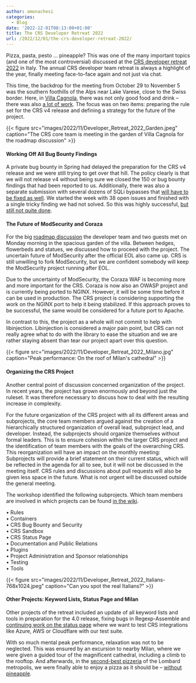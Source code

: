 ```yaml
---
author: amonachesi
categories:
  - Blog
date: '2022-12-01T08:13:00+01:00'
title: The CRS Developer Retreat 2022
url: /2022/12/01/the-crs-developer-retreat-2022/
---
```



Pizza, pasta, pesto ... pineapple? This was one of the many important topics (and one of the most controversial) discussed at the [CRS developer retreat 2022](https://github.com/coreruleset/coreruleset/wiki/Dev-Retreat-2022) in Italy. The annual CRS developer team retreat is always a highlight of the year, finally meeting face-to-face again and not just via chat.

This time, the backdrop for the meeting from October 29 to November 5 was the southern foothills of the Alps near Lake Varese, close to the Swiss border. Here, in [Villa Cagnola](https://villacagnola.com), there was not only good food and drink – there was also [a lot of work](https://github.com/coreruleset/coreruleset/wiki/Dev-Retreat-2022-Topics). The focus was on two items: preparing the rule set for the CRS v4 release and defining a strategy for the future of the project.

{{< figure src="images/2022/11/Developer_Retreat_2022_Garden.jpeg" caption="The CRS core team is meeting in the garden of Villa Cagnola for the roadmap discussion" >}}
#### Working Off All Bug Bounty Findings

A private bug bounty in Spring had delayed the preparation for the CRS v4 release and we were still trying to get over that hill. The policy clearly is that we will not release v4 without being sure we closed the 150 or bug bounty findings that had been reported to us. Additionally, there was also a separate submission with several dozens of SQLi bypasses that [will have to be fixed as well](https://github.com/coreruleset/coreruleset/issues?q=Shivam+is%3Aissue+author%3Afranbuehler+label%3Asqli-bypass-bathla). We started the week with 38 open issues and finished with a single tricky finding we had not solved. So this was highly successful, [but still not quite done](https://github.com/coreruleset/coreruleset/wiki/DevRetreat22ProjectBugBounty).

#### The Future of ModSecurity and Coraza

For the big [roadmap discussion](https://github.com/coreruleset/coreruleset/wiki/DevRetreat22WorkshopRoadmap) the developer team and two guests met on Monday morning in the spacious garden of the villa. Between hedges, flowerbeds and statues, we discussed how to proceed with the project. The uncertain future of ModSecurity after the official EOL also came up. CRS is still unwilling to fork ModSecurity, but we are confident somebody will keep the ModSecurity project running after EOL.

Due to the uncertainty of ModSecurity, the Coraza WAF is becoming more and more important for the CRS. Coraza is now also an OWASP project and is currently being ported to NGINX. However, it will be some time before it can be used in production. The CRS project is considering supporting the work on the NGINX port to help it being stabilized. If this approach proves to be successful, the same would be considered for a future port to Apache.

In contrast to this, the project as a whole will not commit to help with libinjection. Libinjection is considered a major pain point, but CRS can not really agree what to do with the library to ease the situation and we are rather staying absent than tear our project apart over this question.

{{< figure src="images/2022/11/Developer_Retreat_2022_Milano.jpg" caption="Peak performance: On the roof of Milan's cathedral" >}}
#### Organizing the CRS Project

Another central point of discussion concerned organization of the project. In recent years, the project has grown enormously and beyond just the ruleset. It was therefore necessary to discuss how to deal with the resulting increase in complexity.

For the future organization of the CRS project with all its different areas and subprojects, the core team members argued against the creation of a hierarchically structured organization of overall lead, subproject lead, and developer. Instead, the subprojects should organize themselves without formal leaders. This is to ensure cohesion within the larger CRS project and the identification of team members with the goals of the overarching CRS. This reorganization will have an impact on the monthly meeting: Subprojects will provide a brief statement on their current status, which will be reflected in the agenda for all to see, but it will not be discussed in the meeting itself. CRS rules and discussions about pull requests will also be given less space in the future. What is not urgent will be discussed outside the general meeting.

The workshop identified the following subprojects. Which team members are involved in which projects can be found [in the wiki](https://github.com/coreruleset/coreruleset/wiki/DevRetreat22WorkshopRoadmap).

• Rules  
• Containers  
• CRS Bug Bounty and Security  
• CRS Sandbox  
• CRS Status Page  
• Documentation and Public Relations  
• Plugins  
• Project Administration and Sponsor relationships  
• Testing  
• Tools

{{< figure src="images/2022/11/Developer_Retreat_2022_Italians-768x1024.jpeg" caption="Can you spot the real Italians?" >}}
#### Other Projects: Keyword Lists, Status Page and Milan

Other projects of the retreat included an update of all keyword lists and tools in preparation for the 4.0 release, fixing bugs in Regexp-Assemble and [continuing work on the status page](https://github.com/coreruleset/coreruleset/wiki/DevRetreat22ProjectStatusPage) where we want to test CRS integrations like Azure, AWS or Cloudflare with our test suite.

With so much mental peak performance, relaxation was not to be neglected. This was ensured by an excursion to nearby Milan, where we were given a guided tour of the magnificent cathedral, including a climb to the rooftop. And afterwards, in the [second-best pizzeria](https://www.dazero.org) of the Lombard metropolis, we were finally able to enjoy a pizza as it should be – [without pineapple](https://www.youtube.com/watch?v=EDUy3Y_w9Tk).
